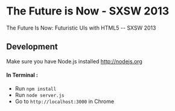 The Future is Now - SXSW 2013
==============

The Future Is Now: Futuristic UIs with HTML5 -- SXSW 2013
## Development
Make sure you have Node.js installed http://nodejs.org
#### In Terminal : 
* Run `npm install`
* Run `node server.js`
* Go to `http://localhost:3000` in Chrome
